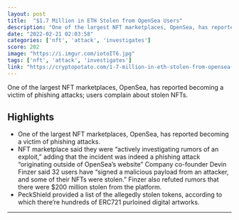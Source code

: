 ```yaml
---
layout: post
title:  "$1.7 Million in ETH Stolen from OpenSea Users"
description: "One of the largest NFT marketplaces, OpenSea, has reported becoming a victim of phishing attacks; users complain about stolen NFTs."
date: "2022-02-21 02:03:58"
categories: ['nft', 'attack', 'investigates']
score: 202
image: "https://i.imgur.com/iotoIT6.jpg"
tags: ['nft', 'attack', 'investigates']
link: "https://cryptopotato.com/1-7-million-in-eth-stolen-from-opensea-users-the-nft-marketplace-investigates/"
---
```


One of the largest NFT marketplaces, OpenSea, has reported becoming a victim of phishing attacks; users complain about stolen NFTs.

## Highlights

- One of the largest NFT marketplaces, OpenSea, has reported becoming a victim of phishing attacks.
- NFT marketplace said they were “actively investigating rumors of an exploit,” adding that the incident was indeed a phishing attack “originating outside of OpenSea’s website” Company co-founder Devin Finzer said 32 users have “signed a malicious payload from an attacker, and some of their NFTs were stolen.” Finzer also refuted rumors that there were $200 million stolen from the platform.
- PeckShield provided a list of the allegedly stolen tokens, according to which there’re hundreds of ERC721 purloined digital artworks.

---
